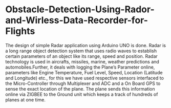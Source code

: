 # Obstacle-Detection-Using-Rador-and-Wirless-Data-Recorder-for-Flights
The design of simple Radar application using Arduino UNO is done. Radar is a long range object detection system that uses radio waves to establish certain parameters of an object like its range, speed and position. Radar technology is used in aircrafts, missiles, marine, weather predictions and automobiles.Further, it deals with logging the Plane’s Parameter online, parameters like Engine Temperature, Fuel Level, Speed, Location (Latitude and Longitude) etc., for this we have used respective sensors interfaced to the Micro-Controller through Multiplexer and ADC and a On Board GPS to sense the exact location of the plane. The plane sends this information online via ZIGBEE to the Ground unit which keeps a track of hundreds of planes at one time.
